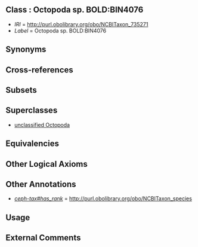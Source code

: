 
## Class : Octopoda sp. BOLD:BIN4076

 * *IRI* = http://purl.obolibrary.org/obo/NCBITaxon_735271
 * *Label* = Octopoda sp. BOLD:BIN4076

## Synonyms


## Cross-references


## Subsets


## Superclasses

 * [unclassified Octopoda](../../NCBITaxon/50/NCBITaxon_720550.md)

## Equivalencies


## Other Logical Axioms


## Other Annotations

 * *[ceph-tax#has_rank](../../ceph-tax#has/nk/ceph-tax#has_rank.md)* = http://purl.obolibrary.org/obo/NCBITaxon_species

## Usage


## External Comments

